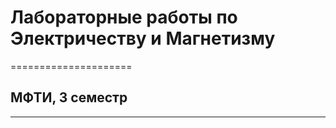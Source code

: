 # Лабораторные работы по Электричеству и Магнeтизму
=====================
## МФТИ, 3 семестр
---------------------
